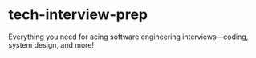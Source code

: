 # tech-interview-prep
Everything you need for acing software engineering interviews—coding, system design, and more!
